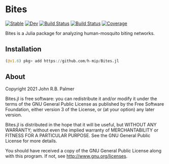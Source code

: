 # Bites

[![Stable](https://img.shields.io/badge/docs-stable-blue.svg)](https://h-mip.github.io/Bites.jl/stable)
[![Dev](https://img.shields.io/badge/docs-dev-blue.svg)](https://h-mip.github.io/Bites.jl/dev)
[![Build Status](https://github.com/h-mip/Bites.jl/workflows/CI/badge.svg)](https://github.com/h-mip/Bites.jl/actions)
[![Build Status](https://travis-ci.com/h-mip/Bites.jl.svg?branch=main)](https://travis-ci.com/h-mip/Bites.jl)
[![Coverage](https://codecov.io/gh/h-mip/Bites.jl/branch/main/graph/badge.svg)](https://codecov.io/gh/h-mip/Bites.jl)

Bites is a Julia package for analyzing human-mosquito biting networks.

## Installation
```julia
(@v1.6) pkg> add https://github.com/h-mip/Bites.jl
```

## About

Copyright 2021 John R.B. Palmer

Bites.jl is free software: you can redistribute it and/or modify it under the terms of the GNU General Public License as published by the Free Software Foundation, either version 3 of the License, or (at your option) any later version.

Bites.jl is distributed in the hope that it will be useful, but WITHOUT ANY WARRANTY; without even the implied warranty of MERCHANTABILITY or FITNESS FOR A PARTICULAR PURPOSE. See the GNU General Public License for more details.

You should have received a copy of the GNU General Public License along with this program. If not, see http://www.gnu.org/licenses.